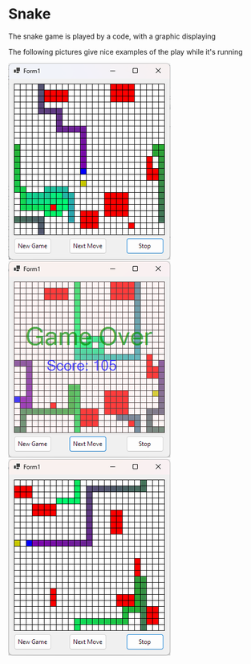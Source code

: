 # Snake
<p>The snake game is played by a code, with a graphic displaying</p>
<p>The following pictures give nice examples of the play while it's running</p>

<img src="Snake image 1.png"/> <img src="Snake image 2.png"/> <img src="Snake image 3.png"/>
